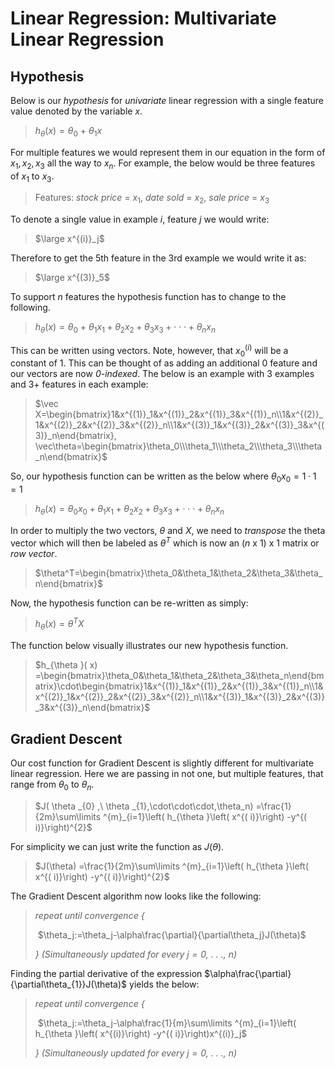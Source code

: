 # Linear Regression: Multivariate Linear Regression

## Hypothesis

Below is our *hypothesis* for *univariate* linear regression with a single feature value denoted by the variable $x$.

> $h_{\theta }( x) =\theta _{0} \ +\ \theta _{1} x$

For multiple features we would represent them in our equation in the form of $x_1, x_2, x_3$ all the way to $x_n$. For example, the below would be three features of $x_1$ to $x_3$.

> Features: *stock price* = $x_1$, *date sold* = $x_2$, *sale price* = $x_3$

To denote a single value in example $i$, feature $j$ we would write:

> $\large x^{(i)}_j$

Therefore to get the 5th feature in the 3rd example we would write it as:

> $\large x^{(3)}_5$

To support $n$ features the hypothesis function has to change to the following.

> $h_{\theta }( x) =\theta _{0} \ +\ \theta _1x_1+ \theta _2x_2+ \theta _3x_3+\cdot\cdot\cdot+ \theta _nx_n$

This can be written using vectors. Note, however, that $x^{(i)}_0$ will be a constant of 1. This can be thought of as adding an additional $0$ feature and our vectors are now *0-indexed*. The below is an example with $3$ examples and $3$+ features in each example:

> $\vec X=\begin{bmatrix}1&x^{(1)}_1&x^{(1)}_2&x^{(1)}_3&x^{(1)}_n\\1&x^{(2)}_1&x^{(2)}_2&x^{(2)}_3&x^{(2)}_n\\1&x^{(3)}_1&x^{(3)}_2&x^{(3)}_3&x^{(3)}_n\end{bmatrix}, \vec\theta=\begin{bmatrix}\theta_0\\\theta_1\\\theta_2\\\theta_3\\\theta_n\end{bmatrix}$

So, our hypothesis function can be written as the below where $\theta _0x_0 = 1\cdot1=1$

> $h_{\theta }( x) =\theta _0x_0 +\theta _1x_1+ \theta _2x_2+ \theta _3x_3+\cdot\cdot\cdot+ \theta _nx_n$

In order to multiply the two vectors, $\theta$ and $X$, we need to *transpose* the theta vector which will then be labeled as $\theta^T$ which is now an $(n$ x $1)$ x $1$ matrix or *row vector*.

> $\theta^T=\begin{bmatrix}\theta_0&\theta_1&\theta_2&\theta_3&\theta_n\end{bmatrix}$

Now, the hypothesis function can be re-written as simply:

> $h_{\theta }( x) =\theta^TX$

The function below visually illustrates our new hypothesis function.

> $h_{\theta }( x) =\begin{bmatrix}\theta_0&\theta_1&\theta_2&\theta_3&\theta_n\end{bmatrix}\cdot\begin{bmatrix}1&x^{(1)}_1&x^{(1)}_2&x^{(1)}_3&x^{(1)}_n\\1&x^{(2)}_1&x^{(2)}_2&x^{(2)}_3&x^{(2)}_n\\1&x^{(3)}_1&x^{(3)}_2&x^{(3)}_3&x^{(3)}_n\end{bmatrix}$

## Gradient Descent

Our cost function for Gradient Descent is slightly different for multivariate linear regression. Here we are passing in not one, but multiple features, that range from $\theta_0$ to $\theta_n$.

> $J( \theta _{0} ,\ \theta _{1},\cdot\cdot\cdot,\theta_n) =\frac{1}{2m}\sum\limits ^{m}_{i=1}\left( h_{\theta }\left( x^{( i)}\right) -y^{( i)}\right)^{2}$

For simplicity we can just write the function as $J(\theta)$.

> $J(\theta) =\frac{1}{2m}\sum\limits ^{m}_{i=1}\left( h_{\theta }\left( x^{( i)}\right) -y^{( i)}\right)^{2}$

The Gradient Descent algorithm now looks like the following:

>*repeat until convergence {* 
>
>​    $\theta_j:=\theta_j-\alpha\frac{\partial}{\partial\theta_j}J(\theta)$
>
>*} (Simultaneously updated for every $j=0$, . . ., $n$)*

Finding the partial derivative of the expression $\alpha\frac{\partial}{\partial\theta_{1}}J(\theta)$ yields the below:

>*repeat until convergence {* 
>
>​    $\theta_j:=\theta_j-\alpha\frac{1}{m}\sum\limits ^{m}_{i=1}\left( h_{\theta }\left( x^{(i)}\right) -y^{( i)}\right)x^{(i)}_j$
>
>*} (Simultaneously updated for every $j=0$, . . ., $n$)*

